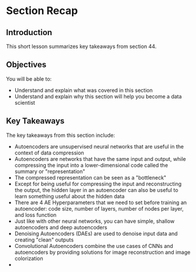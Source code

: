 
# Section Recap

## Introduction

This short lesson summarizes key takeaways from section 44.

## Objectives
You will be able to:
* Understand and explain what was covered in this section
* Understand and explain why this section will help you become a data scientist

## Key Takeaways

The key takeaways from this section include:


* Autoencoders are unsupervised neural networks that are useful in the context of data compression
* Autoencoders are networks that have the same input and output, while compressing the input into a lower-dimensional code called the summary or "representation"
* The compressed representation can be seen as a "bottleneck"
* Except for being useful for compressing the input and reconstructing the output, the hidden layer in an autoencoder can also be useful to learn something useful about the hidden data
* There are 4 AE Hyperparameters that we need to set before training an autoencoder: code size, number of layers, number of nodes per layer, and loss function
* Just like with other neural networks, you can have simple, shallow autoencoders and deep autoencoders
* Denoising Autoencoders (DAEs) are used to denoise input data and creating "clean" outputs
* Convolutional Autoencoders combine the use cases of CNNs and autoencoders by providing solutions for image reconstruction and image colorization
*
